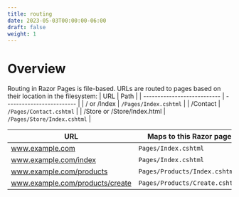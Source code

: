 ```yaml
---
title: routing
date: 2023-05-03T00:00:00-06:00
draft: false
weight: 1
---
```


# Overview
Routing in Razor Pages is file-based.  URLs are routed to pages based on their location in the filesystem:
| URL                         | Path                      |
| --------------------------- | ------------------------- |
| / or /Index                 | `/Pages/Index.cshtml`       |
| /Contact                    | `/Pages/Contact.cshtml`     |
| /Store or /Store/Index.html | `/Pages/Store/Index.cshtml` |

| URL                            | Maps to this Razor page      |
| ------------------------------ | ---------------------------- |
| www.example.com                 | `Pages/Index.cshtml`           |
| www.example.com/index           | `Pages/Index.cshtml`           |
| www.example.com/products        | `Pages/Products/Index.cshtml`  |
| www.example.com/products/create | `Pages/Products/Create.cshtml` |
